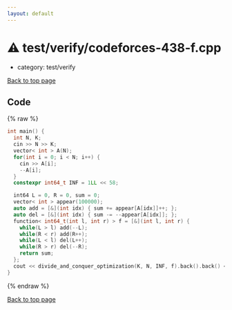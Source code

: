 ```yaml
---
layout: default
---
```


<!-- mathjax config similar to math.stackexchange -->
<script type="text/javascript" async
  src="https://cdnjs.cloudflare.com/ajax/libs/mathjax/2.7.5/MathJax.js?config=TeX-MML-AM_CHTML">
</script>
<script type="text/x-mathjax-config">
  MathJax.Hub.Config({
    TeX: { equationNumbers: { autoNumber: "AMS" }},
    tex2jax: {
      inlineMath: [ ['$','$'] ],
      processEscapes: true
    },
    "HTML-CSS": { matchFontHeight: false },
    displayAlign: "left",
    displayIndent: "2em"
  });
</script>

<script type="text/javascript" src="https://cdnjs.cloudflare.com/ajax/libs/jquery/3.4.1/jquery.min.js"></script>
<script src="https://cdn.jsdelivr.net/npm/jquery-balloon-js@1.1.2/jquery.balloon.min.js" integrity="sha256-ZEYs9VrgAeNuPvs15E39OsyOJaIkXEEt10fzxJ20+2I=" crossorigin="anonymous"></script>
<script type="text/javascript" src="../../../assets/js/copy-button.js"></script>
<link rel="stylesheet" href="../../../assets/css/copy-button.css" />


# :warning: test/verify/codeforces-438-f.cpp
* category: test/verify


[Back to top page](../../../index.html)



## Code
{% raw %}
```cpp
int main() {
  int N, K;
  cin >> N >> K;
  vector< int > A(N);
  for(int i = 0; i < N; i++) {
    cin >> A[i];
    --A[i];
  }
  constexpr int64_t INF = 1LL << 58;

  int64 L = 0, R = 0, sum = 0;
  vector< int > appear(100000);
  auto add = [&](int idx) { sum += appear[A[idx]]++; };
  auto del = [&](int idx) { sum -= --appear[A[idx]]; };
  function< int64_t(int l, int r) > f = [&](int l, int r) {
    while(L > l) add(--L);
    while(R < r) add(R++);
    while(L < l) del(L++);
    while(R > r) del(--R);
    return sum;
  };
  cout << divide_and_conquer_optimization(K, N, INF, f).back().back() << endl;
}


```
{% endraw %}

[Back to top page](../../../index.html)


